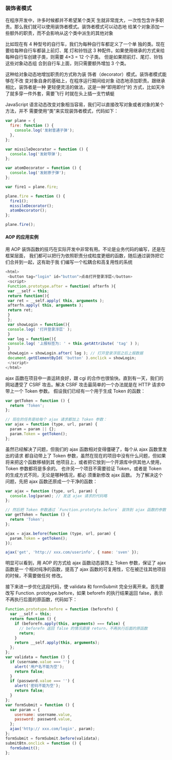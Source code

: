 ### 装饰者模式

在程序开发中，许多时候都并不希望某个类天
生就非常庞大，一次性包含许多职责。那么我们就可以使用装饰者模式。装饰者模式可以动态地
给某个对象添加一些额外的职责，而不会影响从这个类中派生的其他对象

比如现在有 4 种型号的自行车，我们为每种自行车都定义了一个单
独的类。现在要给每种自行车都装上前灯、尾
灯和铃铛这 3 种配件。如果使用继承的方式来给
每种自行车创建子类，则需要 4×3 = 12 个子类。
但是如果把前灯、尾灯、铃铛这些对象动态组
合到自行车上面，则只需要额外增加 3 个类。

这种给对象动态地增加职责的方式称为装
饰者（decorator）模式。装饰者模式能够在不改
变对象自身的基础上，在程序运行期间给对象
动态地添加职责。跟继承相比，装饰者是一种
更轻便灵活的做法，这是一种“即用即付”的
方式，比如天冷了就多穿一件外套，需要飞行
时就在头上插一支竹蜻蜓

JavaScript 语言动态改变对象相当容易，我们可以直接改写对象或者对象的某个方法，并不
需要使用“类”来实现装饰者模式，代码如下：

```js
var plane = {
  fire: function () {
    console.log('发射普通子弹');
  },
};

var missileDecorator = function () {
  console.log('发射导弹');
};

var atomDecorator = function () {
  console.log('发射原子弹');
};

var fire1 = plane.fire;

plane.fire = function () {
  fire1();
  missileDecorator();
  atomDecorator();
};

plane.fire();
```

#### AOP 的应用实例

用 AOP 装饰函数的技巧在实际开发中非常有用。不论是业务代码的编写，还是在框架层面，
我们都可以把行为依照职责分成粒度更细的函数，随后通过装饰把它们合并到一起，这有助于我
们编写一个松耦合和高复用性的系统

```js
<html>
 <button tag="login" id="button">点击打开登录浮层</button>
 <script>
 Function.prototype.after = function( afterfn ){
 var __self = this;
 return function(){
 var ret = __self.apply( this, arguments );
 afterfn.apply( this, arguments );
 return ret;
 }
 };
 var showLogin = function(){
 console.log( '打开登录浮层' );
 }
 var log = function(){
 console.log( '上报标签为: ' + this.getAttribute( 'tag' ) );
 }
 showLogin = showLogin.after( log ); // 打开登录浮层之后上报数据
 document.getElementById( 'button' ).onclick = showLogin;
 </script>
</html>
```

ajax 函数在项目中一直运转良好，跟 cgi 的合作也很愉快。直到有一天，我们的网站遭受了
CSRF 攻击。解决 CSRF 攻击最简单的一个办法就是在 HTTP 请求中带上一个 Token 参数。
假设我们已经有一个用于生成 Token 的函数：

```js
var getToken = function () {
  return 'Token';
};

// 现在的任务是给每个 ajax 请求都加上 Token 参数：
var ajax = function (type, url, param) {
  param = param || {};
  param.Token = getToken();
};
```

虽然已经解决了问题，但我们的 ajax 函数相对变得僵硬了，每个从 ajax 函数里发出的请求
都自动带上了 Token 参数，虽然在现在的项目中没有什么问题，但如果将来把这个函数移植到其
他项目上，或者把它放到一个开源库中供其他人使用，Token 参数都将是多余的。
也许另一个项目不需要验证 Token，或者是 Token 的生成方式不同，无论是哪种情况，都必
须重新修改 ajax 函数。
为了解决这个问题，先把 ajax 函数还原成一个干净的函数：

```js
var ajax = function (type, url, param) {
  console.log(param); // 发送 ajax 请求的代码略
};

// 然后把 Token 参数通过 `Function.prototyte.before` 装饰到 ajax 函数的参数 param 对象中：
var getToken = function () {
  return 'Token';
};

ajax = ajax.before(function (type, url, param) {
  param.Token = getToken();
});

ajax('get', 'http:// xxx.com/userinfo', { name: 'sven' });
```

明显可以看到，用 AOP 的方式给 ajax 函数动态装饰上 Token 参数，保证了 ajax 函数是一
个相对纯净的函数，提高了 ajax 函数的可复用性，它在被迁往其他项目的时候，不需要做任何
修改。

接下来进一步优化这段代码，使 validata 和 formSubmit 完全分离开来。首先要改写 Function.
prototype.before，如果 beforefn 的执行结果返回 false，表示不再执行后面的原函数，代码如下：

```js
Function.prototype.before = function (beforefn) {
  var __self = this;
  return function () {
    if (beforefn.apply(this, arguments) === false) {
      // beforefn 返回 false 的情况直接 return，不再执行后面的原函数
      return;
    }
    return __self.apply(this, arguments);
  };
};
var validata = function () {
  if (username.value === '') {
    alert('用户名不能为空');
    return false;
  }
  if (password.value === '') {
    alert('密码不能为空');
    return false;
  }
};
var formSubmit = function () {
  var param = {
    username: username.value,
    password: password.value,
  };
  ajax('http:// xxx.com/login', param);
};
formSubmit = formSubmit.before(validata);
submitBtn.onclick = function () {
  formSubmit();
};
```
